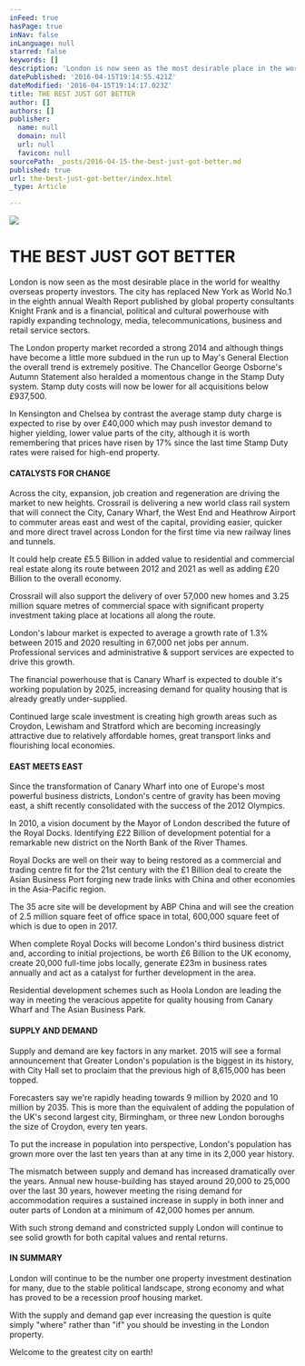 ```yaml
---
inFeed: true
hasPage: true
inNav: false
inLanguage: null
starred: false
keywords: []
description: 'London is now seen as the most desirable place in the world for wealthy overseas property investors. The city has replaced New York as World No.1 in the eighth annual Wealth Report published by global property consultants Knight Frank and is a financial, political and cultural powerhouse with rapidly expanding technology, media, telecommunications, business and retail service sectors.'
datePublished: '2016-04-15T19:14:55.421Z'
dateModified: '2016-04-15T19:14:17.023Z'
title: THE BEST JUST GOT BETTER
author: []
authors: []
publisher:
  name: null
  domain: null
  url: null
  favicon: null
sourcePath: _posts/2016-04-15-the-best-just-got-better.md
published: true
url: the-best-just-got-better/index.html
_type: Article

---
```

![](https://the-grid-user-content.s3-us-west-2.amazonaws.com/e5f343ac-3f42-4978-b882-97c0b77fe5d4.jpg)

# **THE BEST JUST GOT BETTER**

London is now seen as the most desirable place in the world for wealthy overseas property investors. The city has replaced New York as World No.1 in the eighth annual Wealth Report published by global property consultants Knight Frank and is a financial, political and cultural powerhouse with rapidly expanding technology, media, telecommunications, business and retail service sectors.

The London property market recorded a strong 2014 and although things have become a little more subdued in the run up to May's General Election the overall trend is extremely positive. The Chancellor George Osborne's Autumn Statement also heralded a momentous change in the Stamp Duty system. Stamp duty costs will now be lower for all acquisitions below £937,500\.

In Kensington and Chelsea by contrast the average stamp duty charge is expected to rise by over £40,000 which may push investor demand to higher yielding, lower value parts of the city, although it is worth remembering that prices have risen by 17% since the last time Stamp Duty rates were raised for high-end property.

#### **CATALYSTS FOR CHANGE**

Across the city, expansion, job creation and regeneration are driving the market to new heights. Crossrail is delivering a new world class rail system that will connect the City, Canary Wharf, the West End and Heathrow Airport to commuter areas east and west of the capital, providing easier, quicker and more direct travel across London for the first time via new railway lines and tunnels.

It could help create £5.5 Billion in added value to residential and commercial real estate along its route between 2012 and 2021 as well as adding £20 Billion to the overall economy.

Crossrail will also support the delivery of over 57,000 new homes and 3.25 million square metres of commercial space with significant property investment taking place at locations all along the route.

London's labour market is expected to average a growth rate of 1.3% between 2015 and 2020 resulting in 67,000 net jobs per annum. Professional services and administrative & support services are expected to drive this growth.

The financial powerhouse that is Canary Wharf is expected to double it's working population by 2025, increasing demand for quality housing that is already greatly under-supplied.

Continued large scale investment is creating high growth areas such as Croydon, Lewisham and Stratford which are becoming increasingly attractive due to relatively affordable homes, great transport links and flourishing local economies.

#### **EAST MEETS EAST**

Since the transformation of Canary Wharf into one of Europe's most powerful business districts, London's centre of gravity has been moving east, a shift recently consolidated with the success of the 2012 Olympics.

In 2010, a vision document by the Mayor of London described the future of the Royal Docks. Identifying £22 Billion of development potential for a remarkable new district on the North Bank of the River Thames.

Royal Docks are well on their way to being restored as a commercial and trading centre fit for the 21st century with the £1 Billion deal to create the Asian Business Port forging new trade links with China and other economies in the Asia-Pacific region.

The 35 acre site will be development by ABP China and will see the creation of 2.5 million square feet of office space in total, 600,000 square feet of which is due to open in 2017\.

When complete Royal Docks will become London's third business district and, according to initial projections, be worth £6 Billion to the UK economy, create 20,000 full-time jobs locally, generate £23m in business rates annually and act as a catalyst for further development in the area.

Residential development schemes such as Hoola London are leading the way in meeting the veracious appetite for quality housing from Canary Wharf and The Asian Business Park.

#### **SUPPLY AND DEMAND**

Supply and demand are key factors in any market. 2015 will see a formal announcement that Greater London's population is the biggest in its history, with City Hall set to proclaim that the previous high of 8,615,000 has been topped.

Forecasters say we're rapidly heading towards 9 million by 2020 and 10 million by 2035\. This is more than the equivalent of adding the population of the UK's second largest city, Birmingham, or three new London boroughs the size of Croydon, every ten years.

To put the increase in population into perspective, London's population has grown more over the last ten years than at any time in its 2,000 year history.

The mismatch between supply and demand has increased dramatically over the years. Annual new house-building has stayed around 20,000 to 25,000 over the last 30 years, however meeting the rising demand for accommodation requires a sustained increase in supply in both inner and outer parts of London at a minimum of 42,000 homes per annum.

With such strong demand and constricted supply London will continue to see solid growth for both capital values and rental returns.

#### **IN SUMMARY**

London will continue to be the number one property investment destination for many, due to the stable political landscape, strong economy and what has proved to be a recession proof housing market.

With the supply and demand gap ever increasing the question is quite simply "where" rather than "if" you should be investing in the London property.

Welcome to the greatest city on earth!